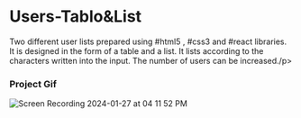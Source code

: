 <h1>Users-Tablo&List</h1>


<p>Two different user lists prepared using #html5 , #css3 and #react libraries. It is designed in the form of a table and a list. 
It lists according to the characters written into the input. The number of users can be increased./p>

<h3>Project Gif</h3>


![Screen Recording 2024-01-27 at 04 11 52 PM](https://github.com/nazanyilmaz/Users-React/assets/147782488/3e5ac055-ccbd-4a28-9577-48b001a856a2)
